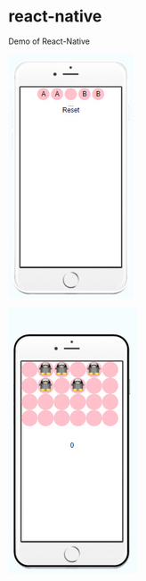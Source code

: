 # react-native
Demo of React-Native

![](https://raw.githubusercontent.com/sermsaksukprasert/react-native/master/Kangaroo.jpg)

![](https://raw.githubusercontent.com/sermsaksukprasert/react-native/master/Mouse.jpg)
